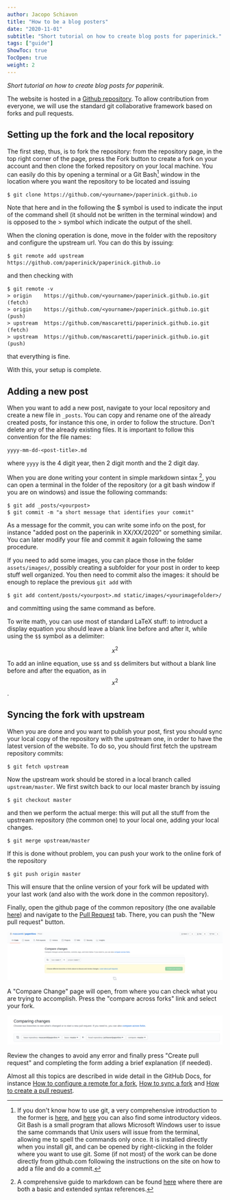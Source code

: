 ```yaml
---
author: Jacopo Schiavon
title: "How to be a blog posters"
date: "2020-11-01"
subtitle: "Short tutorial on how to create blog posts for paperinick."
tags: ["guide"]
ShowToc: true
TocOpen: true
weight: 2
---
```


_Short tutorial on how to create blog posts for paperinik._


The website is hosted in a [Github repository](https://github.com/paperinick/paperinick.github.io). To allow contribution from everyone, we will use the standard git collaborative framework based on forks and pull requests.

## Setting up the fork and the local repository

The first step, thus, is to fork the repository: from the repository page, in the top right corner of the page, press the Fork button to create a fork on your account and then clone the forked repository on your local machine. You can easily do this by opening a terminal or a Git Bash[^1] window in the location where you want the repository to be located and issuing 
```
$ git clone https://github.com/<yourname>/paperinick.github.io
```
Note that here and in the following the $ symbol is used to indicate the input of the command shell (it should not be written in the terminal window) and is opposed to the > symbol which indicate the output of the shell.

[^1]: If you don't know how to use git, a very comprehensive introduction to the former is [here](https://git-scm.com/docs/user-manual), and [here](https://git-scm.com/doc) you can also find some introductory videos. 
	Git Bash is a small program that allows Microsoft Windows user to issue the same commands that Unix users will issue from the terminal, allowing me to spell the commands only once. It is installed directly when you install git, and can be opened by right-clicking in the folder where you want to use git. Some (if not most) of the work can be done directly from github.com following the instructions on the site on how to add a file and do a commit.

When the cloning operation is done, move in the folder with the repository and configure the upstream url. You can do this by issuing:
```
$ git remote add upstream https://github.com/paperinick/paperinick.github.io
```
and then checking with
```
$ git remote -v
> origin	https://github.com/<yourname>/paperinick.github.io.git (fetch)
> origin	https://github.com/<yourname>/paperinick.github.io.git (push)
> upstream	https://github.com/mascaretti/paperinick.github.io.git (fetch)
> upstream	https://github.com/mascaretti/paperinick.github.io.git (push)
```
that everything is fine.

With this, your setup is complete.

## Adding a new post
When you want to add a new post, navigate to your local repository and create a new file in `_posts`.
You can copy and rename one of the already created posts, for instance this one, in order to follow the structure. Don't delete any of the already existing files. It is important to follow this convention for the file names:
```
yyyy-mm-dd-<post-title>.md
```
where `yyyy` is the 4 digit year, then 2 digit month and the 2 digit day.

When you are done writing your content in simple markdown sintax [^2], you can open a terminal in the folder of the repository (or a git bash window if you are on windows) and issue the following commands:
```
$ git add _posts/<yourpost>
$ git commit -m "a short message that identifies your commit"
```
As a message for the commit, you can write some info on the post, for instance "added post on the paperinik in XX/XX/2020" or something similar. You can later modify your file and commit it again following the same procedure.

[^2]: A comprehensive guide to markdown can be found [here](https://www.markdownguide.org/) where there are both a basic and extended syntax references.

If you need to add some images, you can place those in the folder `assets/images/`, possibly creating a subfolder for your post in order to keep stuff well organized. You then need to commit also the images: it should be enough to replace the previous `git add` with
```
$ git add content/posts/<yourpost>.md static/images/<yourimagefolder>/
```
and committing using the same command as before.

To write math, you can use most of standard LaTeX stuff: to introduct a display equation you should leave a blank line before and after it, while using the `$$` symbol as a delimiter:

$$x^2$$

To add an inline equation, use `$$` and `$$` delimiters but without a blank line before and after the equation, as in $$x^2$$.


## Syncing the fork with upstream
When you are done and you want to publish your post, first you should sync your local copy of the repository with the upstream one, in order to have the latest version of the website.
To do so, you should first fetch the upstream repository commits:
```
$ git fetch upstream
```
Now the upstream work should be stored in a local branch called `upstream/master`. 
We first switch back to our local master branch by issuing
```
$ git checkout master
```
and then we perform the actual merge: this will put all the stuff from the upstream repository (the common one) to your local one, adding your local changes.
```
$ git merge upstream/master
```
If this is done without problem, you can push your work to the online fork of the repository
```
$ git push origin master
```
This will ensure that the online version of your fork will be updated with your last work (and also with the work done in the common repository).

Finally, open the github page of the common repository (the one available [here](https://github.com/mascaretti/paperitivo)) and navigate to the [Pull Request](https://github.com/mascaretti/paperitivo/pulls) tab. There, you can push the "New pull request" button.

![Creating a new pull request: the compare page](/assets/images/posting-guide/compare-page.png)

A "Compare Change" page will open, from where you can check what you are trying to accomplish. Press the "compare across forks" link and select your fork. 

![Creating a new pull request: select your fork](/assets/images/posting-guide/compare-forks.png)

Review the changes to avoid any error and finally press "Create pull request" and completing the form adding a brief explanation (if needed).

Almost all this topics are described in wide detail in the GitHub Docs, for instance [How to configure a remote for a fork](https://docs.github.com/en/free-pro-team@latest/github/collaborating-with-issues-and-pull-requests/configuring-a-remote-for-a-fork), [How to sync a fork](https://docs.github.com/en/free-pro-team@latest/github/collaborating-with-issues-and-pull-requests/syncing-a-fork) and [How to create a pull request](https://docs.github.com/en/free-pro-team@latest/github/collaborating-with-issues-and-pull-requests/creating-a-pull-request-from-a-fork).

